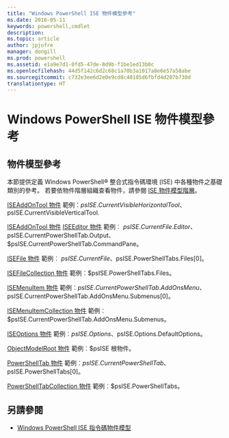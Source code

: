 ```yaml
---
title: "Windows PowerShell ISE 物件模型參考"
ms.date: 2016-05-11
keywords: powershell,cmdlet
description: 
ms.topic: article
author: jpjofre
manager: dongill
ms.prod: powershell
ms.assetid: e1a9e7d1-0fd5-47de-8d9b-f1be1ed13b0c
ms.openlocfilehash: 44d5f142c6d2c68c1a70b3a1017a8e6e57a58abe
ms.sourcegitcommit: c732e3ee6d2e0e9cd8c40105d6fbfd4d207b730d
translationtype: HT
---
```

# <a name="windows-powershell-ise-object-model-reference"></a>Windows PowerShell ISE 物件模型參考
  
## <a name="object-model-reference"></a>物件模型參考
 本節提供定義 Windows PowerShell® 整合式指令碼環境 (ISE) 中各種物件之基礎類別的參考。 若要依物件階層組織查看物件，請參閱 [ISE 物件模型階層](The-ISE-Object-Model-Hierarchy.md)。

 [ISEAddOnTool 物件](The-ISEAddOnTool-Object.md)
 範例：$psISE.CurrentVisibleHorizontalTool、$psISE.CurrentVisibleVerticalTool.

 [ISEAddOnTool 物件](The-ISEAddOnTool-Object.md)
  [ISEEditor 物件](The-ISEEditor-Object.md)
 範例︰ $psISE.CurrentFile.Editor、$psISE.CurrentPowerShellTab.Output、$psISE.CurrentPowerShellTab.CommandPane。

 [ISEFile 物件](The-ISEFile-Object.md)
 範例︰ $psISE.CurrentFile、$psISE.PowerShellTabs.Files\[0\]。

 [ISEFileCollection 物件](The-ISEFileCollection-Object.md)
 範例︰$psISE.PowerShellTabs.Files。

 [ISEMenuItem 物件](The-ISEMenuItem-Object.md)
 範例︰$psISE.CurrentPowerShellTab.AddOnsMenu、$psISE.CurrentPowerShellTab.AddOnsMenu.Submenus\[0\]。

 [ISEMenuItemCollection 物件](The-ISEMenuItemCollection-Object.md)
 範例︰$psISE.CurrentPowerShellTab.AddOnsMenu.Submenus。

 [ISEOptions 物件](The-ISEOptions-Object.md)
 範例︰$psISE.Options、$psISE.Options.DefaultOptions。

 [ObjectModelRoot 物件](The-ObjectModelRoot-Object.md)
 範例︰$psISE 根物件。

 [PowerShellTab 物件](The-PowerShellTab-Object.md)
 範例︰$psISE.CurrentPowerShellTab、$psISE.PowerShellTabs\[0\]。

 [PowerShellTabCollection 物件](The-PowerShellTabCollection-Object.md)
 範例︰$psISE.PowerShellTabs。

## <a name="see-also"></a>另請參閱
- [Windows PowerShell ISE 指令碼物件模型](The-Windows-PowerShell-ISE-Scripting-Object-Model.md)

  
